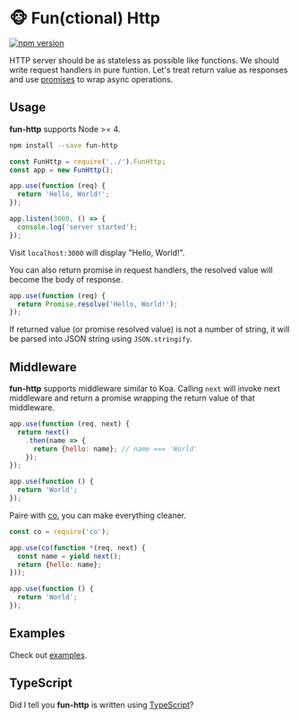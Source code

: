 # :monkey_face: Fun(ctional) Http

[![npm version](https://badge.fury.io/js/fun-http.svg)](https://badge.fury.io/js/fun-http)

HTTP server should be as stateless as possible like functions. We should write request handlers in pure funtion. Let's treat return value as responses and use [promises](https://developer.mozilla.org/en-US/docs/Web/JavaScript/Reference/Global_Objects/Promise) to wrap async operations.

## Usage

**fun-http** supports Node >= 4.

```sh
npm install --save fun-http
```

```js
const FunHttp = require('../').FunHttp;
const app = new FunHttp();

app.use(function (req) {
  return 'Hello, World!';
});

app.listen(3000, () => {
  console.log('server started');
});
```

Visit `localhost:3000` will display "Hello, World!".

You can also return promise in request handlers, the resolved value will become the body of response.

```js
app.use(function (req) {
  return Promise.resolve('Hello, World!');
});
```

If returned value (or promise resolved value) is not a number of string, it will be parsed into JSON string using `JSON.stringify`.

## Middleware

**fun-http** supports middleware similar to Koa. Calling `next` will invoke next middleware and return a promise wrapping the return value of that middleware.

```js
app.use(function (req, next) {
  return next()
    .then(name => {
      return {hello: name}; // name === 'World'
    });
});

app.use(function () {
  return 'World';
});
```

Paire with [co](https://www.npmjs.com/package/co), you can make everything cleaner.

```js
const co = require('co');

app.use(co(function *(req, next) {
  const name = yield next();
  return {hello: name};
}));

app.use(function () {
  return 'World';
});
```

## Examples

Check out [examples](./examples).

## TypeScript

Did I tell you **fun-http** is written using [TypeScript](http://www.typescriptlang.org/)?
